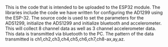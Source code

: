 This is the code that is intended to be uploaded to the ESP32 module. The libraries include the code we have written for configuring the AD1299 using the ESP-32. 
The source code is used to set the parameters for the ADS1299, initialize the ADS1299 and initialize bluetooth and accelerometer.
This will collect 8 channel data as well as 3 channel accelerometer data. 
This data is transmitted via bluetooth to the PC.
The pattern of the data transmitted is ch1,ch2,ch3,ch4,ch5,ch6,ch7,ch8-ax,ay,az.
